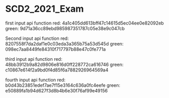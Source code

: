 # SCD2_2021_Exam

first input api function
red: 4a1c405dd613bff47c14615d5ec04ee0e82092eb
green: 9d71a36cc89ebd985987351787c05e38e9c047cb

Second input api function
red: 8207558f7da2daf1e0c03eda3a365b75a53d545d
green: 098ec7aa8449fe84310f717797b88e47c0fe771a

third input api function
red: 48bb3912b9a82d9806e816d0ff228772ca616746
green: c10867e614f2a9bd0f4d85f6a7882926964569a4

fourth input api function
red: b0d43b23851edef7ae7f15e3164c636a0fc4eefe
green: e50889fa1b94d627f3d8b4b6e30f76af99e49156